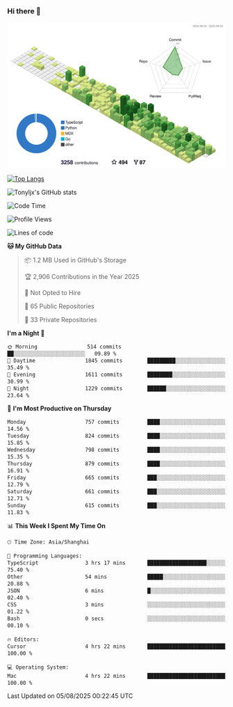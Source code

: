 ### Hi there 👋

![](./profile-3d-contrib/profile-green-animate.svg)

 

[![Top Langs](https://github-readme-stats.vercel.app/api/top-langs/?username=tonyljx)](https://github.com/anuraghazra/github-readme-stats)

![Tonyljx's GitHub stats](https://github-readme-stats.vercel.app/api?username=tonyljx&theme=default&show_icons=true)

 

<!--START_SECTION:waka-->
![Code Time](http://img.shields.io/badge/Code%20Time-1%2C397%20hrs%2052%20mins-blue)

![Profile Views](http://img.shields.io/badge/Profile%20Views-0-blue)

![Lines of code](https://img.shields.io/badge/From%20Hello%20World%20I%27ve%20Written-2.1%20million%20lines%20of%20code-blue)

**🐱 My GitHub Data** 

> 📦 1.2 MB Used in GitHub's Storage 
 > 
> 🏆 2,906 Contributions in the Year 2025
 > 
> 🚫 Not Opted to Hire
 > 
> 📜 65 Public Repositories 
 > 
> 🔑 33 Private Repositories 
 > 
**I'm a Night 🦉** 

```text
🌞 Morning                514 commits         ██░░░░░░░░░░░░░░░░░░░░░░░   09.89 % 
🌆 Daytime                1845 commits        █████████░░░░░░░░░░░░░░░░   35.49 % 
🌃 Evening                1611 commits        ████████░░░░░░░░░░░░░░░░░   30.99 % 
🌙 Night                  1229 commits        ██████░░░░░░░░░░░░░░░░░░░   23.64 % 
```
📅 **I'm Most Productive on Thursday** 

```text
Monday                   757 commits         ████░░░░░░░░░░░░░░░░░░░░░   14.56 % 
Tuesday                  824 commits         ████░░░░░░░░░░░░░░░░░░░░░   15.85 % 
Wednesday                798 commits         ████░░░░░░░░░░░░░░░░░░░░░   15.35 % 
Thursday                 879 commits         ████░░░░░░░░░░░░░░░░░░░░░   16.91 % 
Friday                   665 commits         ███░░░░░░░░░░░░░░░░░░░░░░   12.79 % 
Saturday                 661 commits         ███░░░░░░░░░░░░░░░░░░░░░░   12.71 % 
Sunday                   615 commits         ███░░░░░░░░░░░░░░░░░░░░░░   11.83 % 
```


📊 **This Week I Spent My Time On** 

```text
🕑︎ Time Zone: Asia/Shanghai

💬 Programming Languages: 
TypeScript               3 hrs 17 mins       ███████████████████░░░░░░   75.40 % 
Other                    54 mins             █████░░░░░░░░░░░░░░░░░░░░   20.88 % 
JSON                     6 mins              █░░░░░░░░░░░░░░░░░░░░░░░░   02.40 % 
CSS                      3 mins              ░░░░░░░░░░░░░░░░░░░░░░░░░   01.22 % 
Bash                     0 secs              ░░░░░░░░░░░░░░░░░░░░░░░░░   00.10 % 

🔥 Editors: 
Cursor                   4 hrs 22 mins       █████████████████████████   100.00 % 

💻 Operating System: 
Mac                      4 hrs 22 mins       █████████████████████████   100.00 % 
```


 Last Updated on 05/08/2025 00:22:45 UTC
<!--END_SECTION:waka-->
